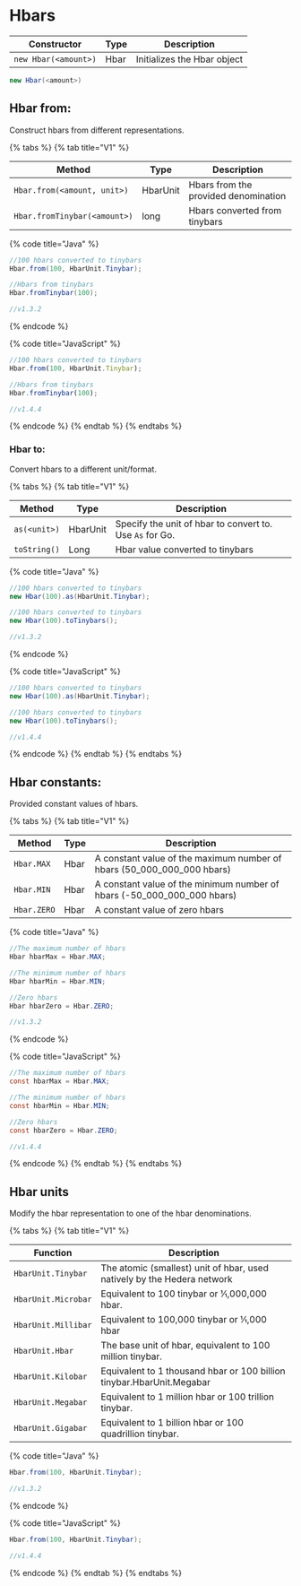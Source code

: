 # Hbars

| **Constructor**      | **Type** | **Description**             |
| -------------------- | -------- | --------------------------- |
| `new Hbar(<amount>)` | Hbar     | Initializes the Hbar object |

```java
new Hbar(<amount>)
```

## Hbar from:

Construct hbars from different representations.

{% tabs %}
{% tab title="V1" %}

| **Method**                   | **Type** | **Description**                      |
| ---------------------------- | -------- | ------------------------------------ |
| `Hbar.from(<amount, unit>)`  | HbarUnit | Hbars from the provided denomination |
| `Hbar.fromTinybar(<amount>)` | long     | Hbars converted from tinybars        |

{% code title="Java" %}

```java
//100 hbars converted to tinybars
Hbar.from(100, HbarUnit.Tinybar);

//Hbars from tinybars
Hbar.fromTinybar(100);

//v1.3.2
```

{% endcode %}

{% code title="JavaScript" %}

```javascript
//100 hbars converted to tinybars
Hbar.from(100, HbarUnit.Tinybar);

//Hbars from tinybars
Hbar.fromTinybar(100);

//v1.4.4
```

{% endcode %}
{% endtab %}
{% endtabs %}

### Hbar to:

Convert hbars to a different unit/format.

{% tabs %}
{% tab title="V1" %}

| **Method**   | **Type** | **Description**                                                                          |
| ------------ | -------- | ---------------------------------------------------------------------------------------- |
| `as(<unit>)` | HbarUnit | Specify the unit of hbar to convert to. Use `As` for Go. |
| `toString()` | Long     | Hbar value converted to tinybars                                                         |

{% code title="Java" %}

```java
//100 hbars converted to tinybars
new Hbar(100).as(HbarUnit.Tinybar);

//100 hbars converted to tinybars
new Hbar(100).toTinybars();

//v1.3.2
```

{% endcode %}

{% code title="JavaScript" %}

```java
//100 hbars converted to tinybars
new Hbar(100).as(HbarUnit.Tinybar);

//100 hbars converted to tinybars
new Hbar(100).toTinybars();

//v1.4.4
```

{% endcode %}
{% endtab %}
{% endtabs %}

## Hbar constants:

Provided constant values of hbars.

{% tabs %}
{% tab title="V1" %}

| **Method**  | **Type** | **Description**                                                                                                                                                 |
| ----------- | -------- | --------------------------------------------------------------------------------------------------------------------------------------------------------------- |
| `Hbar.MAX`  | Hbar     | A constant value of the maximum number of hbars (50\_000\_000\_000 hbars)  |
| `Hbar.MIN`  | Hbar     | A constant value of the minimum number of hbars (-50\_000\_000\_000 hbars) |
| `Hbar.ZERO` | Hbar     | A constant value of zero hbars                                                                                                                                  |

{% code title="Java" %}

```java
//The maximum number of hbars
Hbar hbarMax = Hbar.MAX; 

//The minimum number of hbars
Hbar hbarMin = Hbar.MIN;

//Zero hbars
Hbar hbarZero = Hbar.ZERO; 

//v1.3.2
```

{% endcode %}

{% code title="JavaScript" %}

```java
//The maximum number of hbars
const hbarMax = Hbar.MAX; 

//The minimum number of hbars
const hbarMin = Hbar.MIN;

//Zero hbars
const hbarZero = Hbar.ZERO; 

//v1.4.4
```

{% endcode %}
{% endtab %}
{% endtabs %}

## Hbar units

Modify the hbar representation to one of the hbar denominations.

{% tabs %}
{% tab title="V1" %}

| **Function**        | **Description**                                                                                       |
| ------------------- | ----------------------------------------------------------------------------------------------------- |
| `HbarUnit.Tinybar`  | The atomic (smallest) unit of hbar, used natively by the Hedera network            |
| `HbarUnit.Microbar` | Equivalent to 100 tinybar or 1⁄1,000,000 hbar.                                        |
| `HbarUnit.Millibar` | Equivalent to 100,000 tinybar or 1⁄1,000 hbar                                                         |
| `HbarUnit.Hbar`     | The base unit of hbar, equivalent to 100 million tinybar.                             |
| `HbarUnit.Kilobar`  | Equivalent to 1 thousand hbar or 100 billion tinybar.HbarUnit.Megabar |
| `HbarUnit.Megabar`  | Equivalent to 1 million hbar or 100 trillion tinybar.                                 |
| `HbarUnit.Gigabar`  | Equivalent to 1 billion hbar or 100 quadrillion tinybar.                              |

{% code title="Java" %}

```java
Hbar.from(100, HbarUnit.Tinybar);

//v1.3.2
```

{% endcode %}

{% code title="JavaScript" %}

```java
Hbar.from(100, HbarUnit.Tinybar);

//v1.4.4
```

{% endcode %}
{% endtab %}
{% endtabs %}
